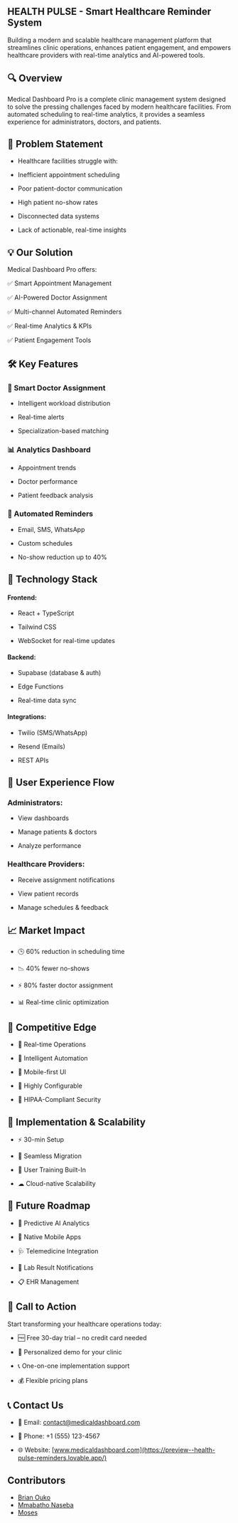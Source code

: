 ## HEALTH PULSE - Smart Healthcare Reminder System  
Building a modern and scalable healthcare management platform that streamlines clinic operations, enhances patient engagement, and empowers healthcare providers with real-time analytics and AI-powered tools.  

## 🔍 Overview  
Medical Dashboard Pro is a complete clinic management system designed to solve the pressing challenges faced by modern healthcare facilities. From automated scheduling to real-time analytics, it provides a seamless experience for administrators, doctors, and patients.  

## 🚨 Problem Statement    
- Healthcare facilities struggle with:

- Inefficient appointment scheduling

- Poor patient-doctor communication

- High patient no-show rates

- Disconnected data systems

- Lack of actionable, real-time insights

## 💡 Our Solution   
Medical Dashboard Pro offers:

✅ Smart Appointment Management

✅ AI-Powered Doctor Assignment

✅ Multi-channel Automated Reminders

✅ Real-time Analytics & KPIs

✅ Patient Engagement Tools

## 🛠 Key Features  
### 🎯 Smart Doctor Assignment

- Intelligent workload distribution

- Real-time alerts

- Specialization-based matching

### 📊 Analytics Dashboard

- Appointment trends

- Doctor performance

- Patient feedback analysis

### 🔔 Automated Reminders
- Email, SMS, WhatsApp

- Custom schedules

- No-show reduction up to 40%

## 🧪 Technology Stack
#### Frontend:

- React + TypeScript

- Tailwind CSS

- WebSocket for real-time updates

#### Backend:

- Supabase (database & auth)

- Edge Functions

- Real-time data sync

#### Integrations:

- Twilio (SMS/WhatsApp)

- Resend (Emails)

- REST APIs

## 🧭 User Experience Flow
### Administrators:

- View dashboards

- Manage patients & doctors

- Analyze performance

### Healthcare Providers:

- Receive assignment notifications

- View patient records

- Manage schedules & feedback

## 📈 Market Impact
- 🕒 60% reduction in scheduling time

- 📉 40% fewer no-shows

- ⚡ 80% faster doctor assignment

- 📊 Real-time clinic optimization

## 🥇 Competitive Edge
  
- 🚀 Real-time Operations

- 🤖 Intelligent Automation

- 📱 Mobile-first UI

- 🔧 Highly Configurable

- 🔐 HIPAA-Compliant Security

## 🔧 Implementation & Scalability
- ⚡ 30-min Setup

- 🔄 Seamless Migration

- 👥 User Training Built-In

- ☁ Cloud-native Scalability

## 🚀 Future Roadmap
- 🤖 Predictive AI Analytics

- 📱 Native Mobile Apps

- 🩺 Telemedicine Integration

- 🔬 Lab Result Notifications

- 📋 EHR Management

## 📣 Call to Action

Start transforming your healthcare operations today:

- 🆓 Free 30-day trial – no credit card needed

- 🎯 Personalized demo for your clinic

- 📞 One-on-one implementation support

- 💰 Flexible pricing plans

## 📞 Contact Us
- 📧 Email: contact@medicaldashboard.com

- 📱 Phone: +1 (555) 123-4567

- 🌐 Website: [www.medicaldashboard.com](https://preview--health-pulse-reminders.lovable.app/)

## Contributors
- [Brian Ouko](https://github.com/WellBrian)
- [Mmabatho Naseba](https://github.com/Mmabatho)
- [Moses](https://github.com/RespectAi)
